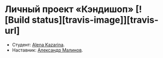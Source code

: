 # Личный проект «Кэндишоп» [![Build status][travis-image]][travis-url]

* Студент: [Alena Kazarina](https://up.htmlacademy.ru/javascript/15/user/562487).
* Наставник: [Александр Малинов](https://up.htmlacademy.ru/javascript/15/user/40204).
